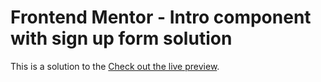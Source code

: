# Frontend Mentor - Intro component with sign up form solution

This is a solution to the [Check out the live preview](https://conor9hutton.github.io/sign-up-form/).
